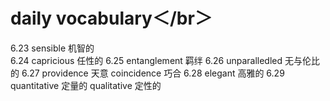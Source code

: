 # daily vocabulary＜/br＞

6.23   sensible                 机智的\
6.24   capricious               任性的
6.25   entanglement             羁绊
6.26   unparalledled            无与伦比的
6.27   providence               天意                  coincidence                巧合
6.28   elegant                  高雅的
6.29   quantitative             定量的                qualitative                定性的
